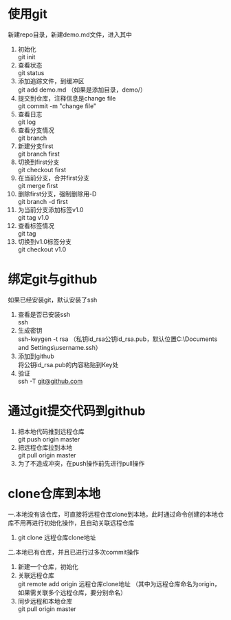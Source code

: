 # 使用git
新建repo目录，新建demo.md文件，进入其中
1. 初始化  
  git init
2. 查看状态   
  git status
3. 添加追踪文件，到缓冲区  
  git add demo.md （如果是添加目录，demo/）
4. 提交到仓库，注释信息是change file   
  git commit -m "change file"
5. 查看日志   
  git log
6. 查看分支情况   
  git branch
7. 新建分支first  
  git branch first
8. 切换到first分支   
  git checkout first
9. 在当前分支，合并first分支  
  git merge first
10. 删除first分支，强制删除用-D   
  git branch -d first
11. 为当前分支添加标签v1.0   
  git tag v1.0
12. 查看标签情况  
  git tag
13. 切换到v1.0标签分支   
  git checkout v1.0

# 绑定git与github
如果已经安装git，默认安装了ssh  
1. 查看是否已安装ssh  
  ssh   
2. 生成密钥  
  ssh-keygen -t rsa （私钥id_rsa公钥id_rsa.pub，默认位置C:\Documents and Settings\username\.ssh）  
3. 添加到github   
  将公钥id_rsa.pub的内容粘贴到Key处   
4. 验证  
  ssh -T git@github.com

# 通过git提交代码到github
1. 把本地代码推到远程仓库   
  git push origin master  
2. 把远程仓库拉到本地   
  git pull origin master  
3. 为了不造成冲突，在push操作前先进行pull操作

# clone仓库到本地
一.本地没有该仓库，可直接将远程仓库clone到本地，此时通过命令创建的本地仓库不用再进行初始化操作，且自动关联远程仓库    
1. git clone 远程仓库clone地址

二.本地已有仓库，并且已进行过多次commit操作   
1. 新建一个仓库，初始化    
2. 关联远程仓库    
  git remote add origin 远程仓库clone地址 （其中为远程仓库命名为origin，如果需关联多个远程仓库，要分别命名）    
3. 同步远程和本地仓库   
  git pull origin master
